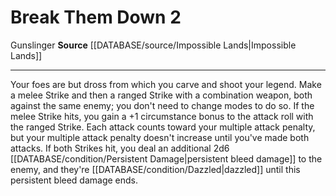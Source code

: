 ﻿---
actions: '[two-actions]'
id: '1457'
name: Break Them Down
rarity: Common
source: '[[DATABASE/source/Impossible Lands|Impossible Lands]]'
trait:
- '[[DATABASE/trait/Gunslinger|Gunslinger]]'
type: Action

---
# Break Them Down <span class="action-icon">2</span>

<span class="item-trait">Gunslinger</span>
**Source** [[DATABASE/source/Impossible Lands|Impossible Lands]]

---
Your foes are but dross from which you carve and shoot your legend. Make a melee Strike and then a ranged Strike with a combination weapon, both against the same enemy; you don't need to change modes to do so. If the melee Strike hits, you gain a +1 circumstance bonus to the attack roll with the ranged Strike. Each attack counts toward your multiple attack penalty, but your multiple attack penalty doesn't increase until you've made both attacks. If both Strikes hit, you deal an additional 2d6 [[DATABASE/condition/Persistent Damage|persistent bleed damage]] to the enemy, and they're [[DATABASE/condition/Dazzled|dazzled]] until this persistent bleed damage ends.
